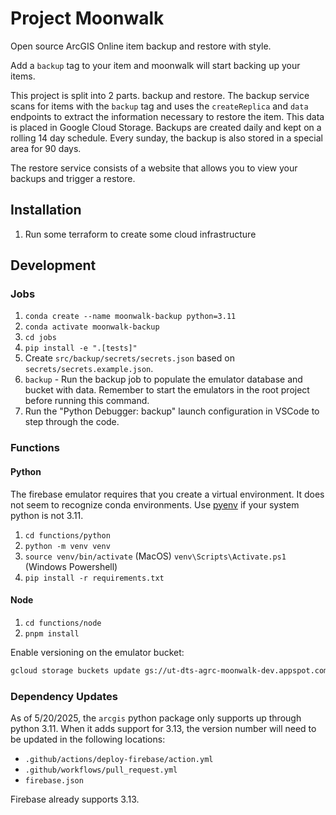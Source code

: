 # Project Moonwalk

Open source ArcGIS Online item backup and restore with style.

Add a `backup` tag to your item and moonwalk will start backing up your items.

This project is split into 2 parts. backup and restore. The backup service scans for items with the `backup` tag and uses the `createReplica` and `data` endpoints to extract the information necessary to restore the item. This data is placed in Google Cloud Storage. Backups are created daily and kept on a rolling 14 day schedule. Every sunday, the backup is also stored in a special area for 90 days.

The restore service consists of a website that allows you to view your backups and trigger a restore.

## Installation

1. Run some terraform to create some cloud infrastructure

## Development

### Jobs

1. `conda create --name moonwalk-backup python=3.11`
1. `conda activate moonwalk-backup`
1. `cd jobs`
1. `pip install -e ".[tests]"`
1. Create `src/backup/secrets/secrets.json` based on `secrets/secrets.example.json`.
1. `backup` - Run the backup job to populate the emulator database and bucket with data. Remember to start the emulators in the root project before running this command.
1. Run the "Python Debugger: backup" launch configuration in VSCode to step through the code.

### Functions

#### Python

The firebase emulator requires that you create a virtual environment. It does not seem to recognize conda environments. Use [pyenv](https://github.com/pyenv/pyenv) if your system python is not 3.11.

1. `cd functions/python`
1. `python -m venv venv`
1. `source venv/bin/activate` (MacOS) `venv\Scripts\Activate.ps1` (Windows Powershell)
1. `pip install -r requirements.txt`

#### Node

1. `cd functions/node`
1. `pnpm install`

Enable versioning on the emulator bucket:

```bash
gcloud storage buckets update gs://ut-dts-agrc-moonwalk-dev.appspot.com --versioning
```

### Dependency Updates

As of 5/20/2025, the `arcgis` python package only supports up through python 3.11. When it adds support for 3.13, the version number will need to be updated in the following locations:

- `.github/actions/deploy-firebase/action.yml`
- `.github/workflows/pull_request.yml`
- `firebase.json`

Firebase already supports 3.13.
